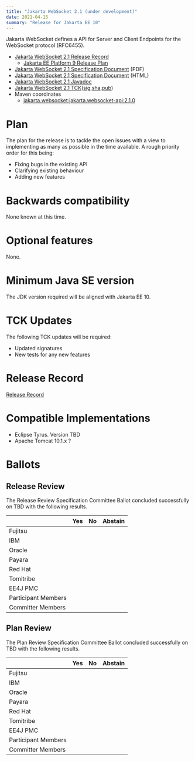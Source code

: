 ```yaml
---
title: "Jakarta WebSocket 2.1 (under development)"
date: 2021-04-15
summary: "Release for Jakarta EE 10"
---
```

Jakarta WebSocket defines a API for Server and Client Endpoints
for the WebSocket protocol (RFC6455).

* [Jakarta WebSocket 2.1 Release Record](https://projects.eclipse.org/projects/ee4j.websocket/releases/2.1)
  * [Jakarta EE Platform 9 Release Plan](https://eclipse-ee4j.github.io/jakartaee-platform/jakartaee9/JakartaEE9ReleasePlan)
* [Jakarta WebSocket 2.1 Specification Document](./websocket-spec-2.1.pdf) (PDF)
* [Jakarta WebSocket 2.1 Specification Document](./websocket-spec-2.1.html) (HTML)
* [Jakarta WebSocket 2.1 Javadoc](./apidocs)
* [Jakarta WebSocket 2.1 TCK](https://download.eclipse.org/jakartaee/websocket/2.1/jakarta-websocket-tck-2.1.0.zip)([sig](https://download.eclipse.org/jakartaee/websocket/2.1/jakarta-websocket-tck-2.1.0.zip.sig),[sha](https://download.eclipse.org/jakartaee/websocket/2.1/jakarta-websocket-tck-2.1.0.zip.sha256),[pub](https://raw.githubusercontent.com/jakartaee/specification-committee/master/jakartaee-spec-committee.pub))
* Maven coordinates
  * [jakarta.websocket:jakarta.websocket-api:2.1.0](https://search.maven.org/artifact/jakarta.websocket/jakarta.websocket-api/2.1.0/jar)

# Plan

The plan for the release is to tackle the open issues with a view to implementing as many as possible in the time available. A rough priority order for this being:

* Fixing bugs in the existing API
* Clarifying existing behaviour
* Adding new features

# Backwards compatibility
None known at this time.

# Optional features
None.

# Minimum Java SE version
The JDK version required will be aligned with Jakarta EE 10.

# TCK Updates
The following TCK updates will be required:
* Updated signatures
* New tests for any new features

# Release Record
[Release Record](https://projects.eclipse.org/projects/ee4j.websocket/releases/2.1.0)

# Compatible Implementations

* Eclipse Tyrus. Version TBD
* Apache Tomcat 10.1.x ?

# Ballots

## Release Review

The Release Review Specification Committee Ballot concluded successfully on TBD with the following results.

|                       |  Yes    | No      | Abstain  |
|-----------------------|---------|---------|----------|
|Fujitsu                |         |         |          |
|IBM                    |         |         |          |
|Oracle                 |         |         |          |
|Payara                 |         |         |          |
|Red Hat                |         |         |          |
|Tomitribe              |         |         |          |
|EE4J PMC               |         |         |          |
|Participant Members    |         |         |          |
|Committer Members      |         |         |          |

## Plan Review

The Plan Review Specification Committee Ballot concluded successfully on TBD with the following results.

|                       |  Yes    | No  | Abstain  |
|-----------------------|---------|-----|----------|
|Fujitsu                |         |     |          |
|IBM                    |         |     |          |
|Oracle                 |         |     |          |
|Payara                 |         |     |          |
|Red Hat                |         |     |          |
|Tomitribe              |         |     |          |
|EE4J PMC               |         |     |          |
|Participant Members    |         |     |          |
|Committer Members      |         |     |          |
